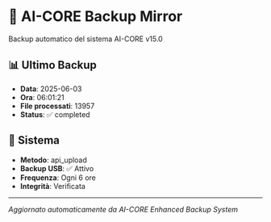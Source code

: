 # 🧬 AI-CORE Backup Mirror

Backup automatico del sistema AI-CORE v15.0

## 📊 Ultimo Backup
- **Data**: 2025-06-03
- **Ora**: 06:01:21
- **File processati**: 13957
- **Status**: ✅ completed

## 🎯 Sistema
- **Metodo**: api_upload
- **Backup USB**: ✅ Attivo
- **Frequenza**: Ogni 6 ore
- **Integrità**: Verificata

---
*Aggiornato automaticamente da AI-CORE Enhanced Backup System*
